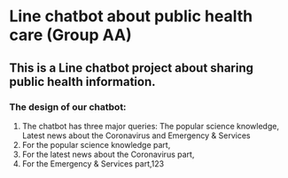 # Line chatbot about public health care (Group AA)
## This is a Line chatbot project about sharing public health information.    
### The design of our chatbot:    
1. The chatbot has three major queries: The popular science knowledge, Latest news about the Coronavirus and Emergency & Services   
2. For the popular science knowledge part,    
3. For the latest news about the Coronavirus part,    
4. For the Emergency & Services part,123    
